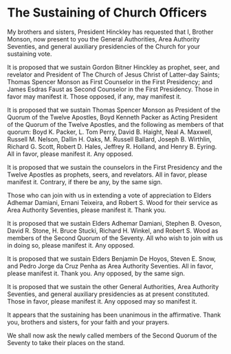 # The Sustaining of Church Officers

My brothers and sisters, President Hinckley has requested that I, Brother
Monson, now present to you the General Authorities, Area Authority Seventies,
and general auxiliary presidencies of the Church for your sustaining vote.

It is proposed that we sustain Gordon Bitner Hinckley as prophet, seer, and
revelator and President of The Church of Jesus Christ of Latter-day Saints;
Thomas Spencer Monson as First Counselor in the First Presidency; and James
Esdras Faust as Second Counselor in the First Presidency. Those in favor may
manifest it. Those opposed, if any, may manifest it.

It is proposed that we sustain Thomas Spencer Monson as President of the
Quorum of the Twelve Apostles, Boyd Kenneth Packer as Acting President of the
Quorum of the Twelve Apostles, and the following as members of that quorum:
Boyd K. Packer, L. Tom Perry, David B. Haight, Neal A. Maxwell, Russell M.
Nelson, Dallin H. Oaks, M. Russell Ballard, Joseph B. Wirthlin, Richard G.
Scott, Robert D. Hales, Jeffrey R. Holland, and Henry B. Eyring. All in favor,
please manifest it. Any opposed.

It is proposed that we sustain the counselors in the First Presidency and the
Twelve Apostles as prophets, seers, and revelators. All in favor, please
manifest it. Contrary, if there be any, by the same sign.

Those who can join with us in extending a vote of appreciation to Elders
Adhemar Damiani, Ernani Teixeira, and Robert S. Wood for their service as Area
Authority Seventies, please manifest it. Thank you.

It is proposed that we sustain Elders Adhemar Damiani, Stephen B. Oveson,
David R. Stone, H. Bruce Stucki, Richard H. Winkel, and Robert S. Wood as
members of the Second Quorum of the Seventy. All who wish to join with us in
doing so, please manifest it. Any opposed.

It is proposed that we sustain Elders Benjamin De Hoyos, Steven E. Snow, and
Pedro Jorge da Cruz Penha as Area Authority Seventies. All in favor, please
manifest it. Thank you. Any opposed, by the same sign.

It is proposed that we sustain the other General Authorities, Area Authority
Seventies, and general auxiliary presidencies as at present constituted. Those
in favor, please manifest it. Any opposed may so manifest it.

It appears that the sustaining has been unanimous in the affirmative. Thank
you, brothers and sisters, for your faith and your prayers.

We shall now ask the newly called members of the Second Quorum of the Seventy
to take their places on the stand.


